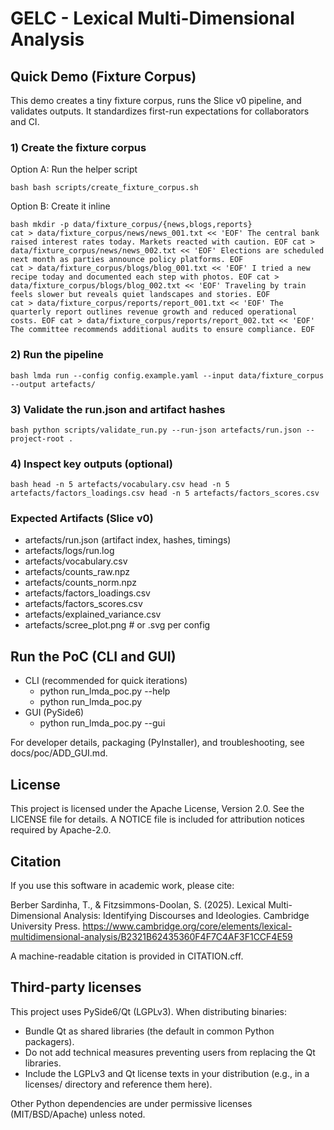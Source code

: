 # GELC - Lexical Multi-Dimensional Analysis

## Quick Demo (Fixture Corpus)

This demo creates a tiny fixture corpus, runs the Slice v0 pipeline, and validates outputs. It standardizes first-run expectations for collaborators and CI.

### 1) Create the fixture corpus

Option A: Run the helper script
```
bash bash scripts/create_fixture_corpus.sh
``` 

Option B: Create it inline
```
bash mkdir -p data/fixture_corpus/{news,blogs,reports}
cat > data/fixture_corpus/news/news_001.txt << 'EOF' The central bank raised interest rates today. Markets reacted with caution. EOF cat > data/fixture_corpus/news/news_002.txt << 'EOF' Elections are scheduled next month as parties announce policy platforms. EOF
cat > data/fixture_corpus/blogs/blog_001.txt << 'EOF' I tried a new recipe today and documented each step with photos. EOF cat > data/fixture_corpus/blogs/blog_002.txt << 'EOF' Traveling by train feels slower but reveals quiet landscapes and stories. EOF
cat > data/fixture_corpus/reports/report_001.txt << 'EOF' The quarterly report outlines revenue growth and reduced operational costs. EOF cat > data/fixture_corpus/reports/report_002.txt << 'EOF' The committee recommends additional audits to ensure compliance. EOF
``` 

### 2) Run the pipeline
```
bash lmda run --config config.example.yaml --input data/fixture_corpus --output artefacts/
``` 

### 3) Validate the run.json and artifact hashes
```
bash python scripts/validate_run.py --run-json artefacts/run.json --project-root .
``` 

### 4) Inspect key outputs (optional)
```
bash head -n 5 artefacts/vocabulary.csv head -n 5 artefacts/factors_loadings.csv head -n 5 artefacts/factors_scores.csv
``` 

### Expected Artifacts (Slice v0)
- artefacts/run.json (artifact index, hashes, timings)
- artefacts/logs/run.log
- artefacts/vocabulary.csv
- artefacts/counts_raw.npz
- artefacts/counts_norm.npz
- artefacts/factors_loadings.csv
- artefacts/factors_scores.csv
- artefacts/explained_variance.csv
- artefacts/scree_plot.png  # or .svg per config

## Run the PoC (CLI and GUI)

- CLI (recommended for quick iterations)
  - python run_lmda_poc.py --help
  - python run_lmda_poc.py
- GUI (PySide6)
  - python run_lmda_poc.py --gui

For developer details, packaging (PyInstaller), and troubleshooting, see docs/poc/ADD_GUI.md.

## License

This project is licensed under the Apache License, Version 2.0. See the LICENSE file for details. A NOTICE file is included for attribution notices required by Apache-2.0.

## Citation

If you use this software in academic work, please cite:

Berber Sardinha, T., & Fitzsimmons-Doolan, S. (2025). Lexical Multi-Dimensional Analysis: Identifying Discourses and Ideologies. Cambridge University Press. https://www.cambridge.org/core/elements/lexical-multidimensional-analysis/B2321B62435360F4F7C4AF3F1CCF4E59

A machine-readable citation is provided in CITATION.cff.

## Third-party licenses

This project uses PySide6/Qt (LGPLv3). When distributing binaries:
- Bundle Qt as shared libraries (the default in common Python packagers).
- Do not add technical measures preventing users from replacing the Qt libraries.
- Include the LGPLv3 and Qt license texts in your distribution (e.g., in a licenses/ directory and reference them here).

Other Python dependencies are under permissive licenses (MIT/BSD/Apache) unless noted.
